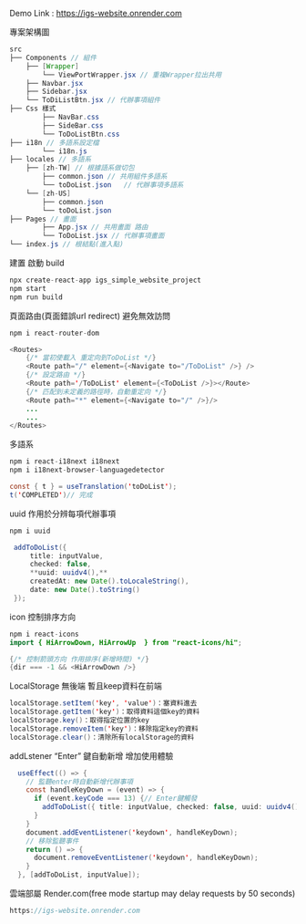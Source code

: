 Demo Link : https://igs-website.onrender.com

專案架構圖
```java
src
├── Components // 組件
    ├── [Wrapper]
        └── ViewPortWrapper.jsx // 重複Wrapper拉出共用
    ├── Navbar.jsx 
    ├── Sidebar.jsx
    └── ToDiListBtn.jsx // 代辦事項組件
├── Css 樣式
		├── NavBar.css  
		├── SideBar.css
		└── ToDoListBtn.css
├── i18n // 多語系設定檔
		└── i18n.js 
├── locales // 多語系
    ├── [zh-TW] // 根據語系做切包
        ├── common.json // 共用組件多語系
        └── toDoList.json	// 代辦事項多語系
    └── [zh-US]
        ├── common.json
        └── toDoList.json	
├── Pages // 畫面
		├── App.jsx // 共用畫面 路由
		└── ToDoList.jsx // 代辦事項畫面     
└── index.js // 根結點(進入點)
```

建置 啟動 build

```java
npx create-react-app igs_simple_website_project
npm start
npm run build
```

頁面路由(頁面錯誤url redirect) 避免無效訪問

```java
npm i react-router-dom

<Routes>
    {/* 當初使載入 重定向到ToDoList */}
    <Route path="/" element={<Navigate to="/ToDoList" />} />
    {/* 設定路由 */}
    <Route path='/ToDoList' element={<ToDoList />}></Route>
    {/* 匹配到未定義的路徑時，自動重定向 */}
    <Route path="*" element={<Navigate to="/" />}/>
    ...
    ...
</Routes>
```

多語系

```java
npm i react-i18next i18next
npm i i18next-browser-languagedetector

const { t } = useTranslation('toDoList');
t('COMPLETED')// 完成
```

uuid 作用於分辨每項代辦事項

```java
npm i uuid

 addToDoList({
     title: inputValue,
     checked: false,
     **uuid: uuidv4(),**
     createdAt: new Date().toLocaleString(),
     date: new Date().toString()
 });
```

icon  控制排序方向

```java
npm i react-icons
import { HiArrowDown, HiArrowUp  } from "react-icons/hi";

{/* 控制箭頭方向 作用排序(新增時間) */}
{dir === -1 && <HiArrowDown />}
```

LocalStorage 無後端 暫且keep資料在前端

```java
localStorage.setItem('key', 'value')：塞資料進去
localStorage.getItem('key')：取得資料這個key的資料
localStorage.key()：取得指定位置的key
localStorage.removeItem('key')：移除指定key的資料
localStorage.clear()：清除所有localStorage的資料
```

addLstener  “Enter” 鍵自動新增 增加使用體驗

```java
  useEffect(() => {
    // 監聽enter時自動新增代辦事項
    const handleKeyDown = (event) => {
      if (event.keyCode === 13) {// Enter鍵觸發
        addToDoList({ title: inputValue, checked: false, uuid: uuidv4() });
      }
    }
    document.addEventListener('keydown', handleKeyDown);
    // 移除監聽事件
    return () => {
      document.removeEventListener('keydown', handleKeyDown);
    }
  }, [addToDoList, inputValue]);

```

雲端部屬 Render.com(free  mode startup may delay requests by 50 seconds)

```java
https://igs-website.onrender.com
```
